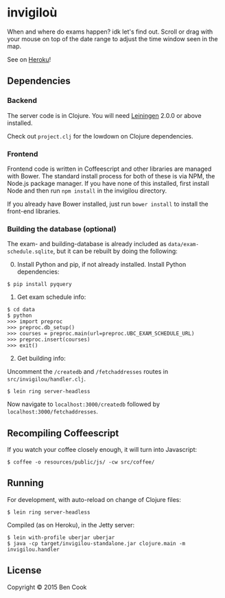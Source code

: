 # invigiloù

When and where do exams happen? idk let's find out. Scroll or drag with your mouse on top of
the date range to adjust the time window seen in the map.

See on [Heroku](https://invigilou.herokuapp.com)!

## Dependencies

### Backend

The server code is in Clojure. You will need [Leiningen][] 2.0.0 or above 
installed.

Check out `project.clj` for the lowdown on Clojure dependencies.

[leiningen]: https://github.com/technomancy/leiningen

### Frontend

Frontend code is written in Coffeescript and other libraries are managed with
Bower. The standard install process for both of these is via NPM, the Node.js
package manager. If you have none of this installed, first install Node and then
run `npm install` in the invigilou directory.

If you already have Bower installed, just run `bower install` to install the
front-end libraries.

### Building the database (optional)

The exam- and building-database is already included as `data/exam-schedule.sqlite`,
but it can be rebuilt by doing the following:

0. Install Python and pip, if not already installed. Install Python dependencies:
```
$ pip install pyquery
```

1. Get exam schedule info:
```
$ cd data
$ python
>>> import preproc
>>> preproc.db_setup()
>>> courses = preproc.main(url=preproc.UBC_EXAM_SCHEDULE_URL)
>>> preproc.insert(courses)
>>> exit()
```

2. Get building info:

Uncomment the `/createdb` and `/fetchaddresses` routes in
`src/invigilou/handler.clj`.

```
$ lein ring server-headless
```

Now navigate to `localhost:3000/createdb` followed by
`localhost:3000/fetchaddresses`.


## Recompiling Coffeescript

If you watch your coffee closely enough, it will turn into Javascript:
```
$ coffee -o resources/public/js/ -cw src/coffee/
```

## Running

For development, with auto-reload on change of Clojure files:
```
$ lein ring server-headless
```

Compiled (as on Heroku), in the Jetty server:
```
$ lein with-profile uberjar uberjar
$ java -cp target/invigilou-standalone.jar clojure.main -m invigilou.handler
```

## License

Copyright © 2015 Ben Cook
